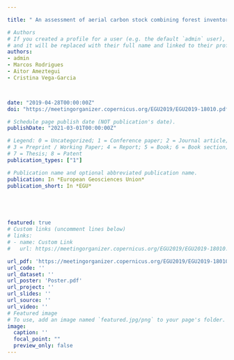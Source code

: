 ```yaml
---

title: " An assessment of aerial carbon stock combining forest inventory data with LiDAR-derived canopy and topography metrics"

# Authors
# If you created a profile for a user (e.g. the default `admin` user), write the username (folder name) here 
# and it will be replaced with their full name and linked to their profile.
authors:
- admin
- Marcos Rodrigues
- Aitor Ameztegui
- Cristina Vega-Garcia



date: "2019-04-28T00:00:00Z"
doi: "https://meetingorganizer.copernicus.org/EGU2019/EGU2019-18010.pdf"

# Schedule page publish date (NOT publication's date).
publishDate: "2021-03-01T00:00:00Z"

# Legend: 0 = Uncategorized; 1 = Conference paper; 2 = Journal article;
# 3 = Preprint / Working Paper; 4 = Report; 5 = Book; 6 = Book section;
# 7 = Thesis; 8 = Patent
publication_types: ["1"]

# Publication name and optional abbreviated publication name.
publication: In *European Geosciences Union*
publication_short: In *EGU*





featured: true
# Custom links (uncomment lines below)
# links:
# - name: Custom Link
#   url: https://meetingorganizer.copernicus.org/EGU2019/EGU2019-18010.pdf

url_pdf: 'https://meetingorganizer.copernicus.org/EGU2019/EGU2019-18010.pdf'
url_code: ''
url_dataset: ''
url_poster: 'Poster.pdf'
url_project: ''
url_slides: ''
url_source: ''
url_video: ''
# Featured image
# To use, add an image named `featured.jpg/png` to your page's folder. 
image:
  caption: ''
  focal_point: ""
  preview_only: false
---
```

